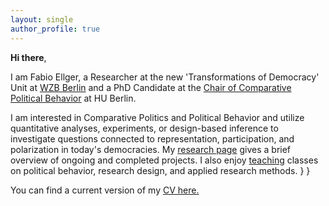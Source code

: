```yaml
---
layout: single
author_profile: true
---
```


**Hi there**, 

I am Fabio Ellger, a Researcher at the new 'Transformations of Democracy' Unit at [WZB Berlin](https://www.wzb.eu/en/research/dynamics-of-political-systems/transformations-of-democracy/people) and a PhD Candidate at the [Chair of Comparative Political Behavior](https://www.sowi.hu-berlin.de/en/lehrbereiche-en/comparative-political-behavior/the-chair?set_language=en) at HU Berlin.


I am interested in Comparative Politics and Political Behavior and utilize quantitative analyses, experiments, or design-based inference to investigate questions connected to representation, participation, and polarization in today's democracies. My [research page](/research/) gives a brief overview of ongoing and completed projects. I also enjoy [teaching](/teaching/) classes on political behavior, research design, and applied research methods.
}
}

You can find a current version of my [CV here.](https://www.dropbox.com/s/ihcq42u1q6dc4za/CV_FE.pdf?dl=0)